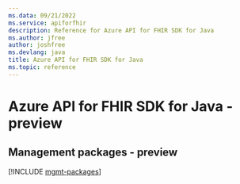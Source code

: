 ```yaml
---
ms.data: 09/21/2022
ms.service: apiforfhir
description: Reference for Azure API for FHIR SDK for Java
ms.author: jfree
author: joshfree
ms.devlang: java
title: Azure API for FHIR SDK for Java
ms.topic: reference
---
```

# Azure API for FHIR SDK for Java - preview

## Management packages - preview
[!INCLUDE [mgmt-packages](api-for-fhir-mgmt-index.md)]